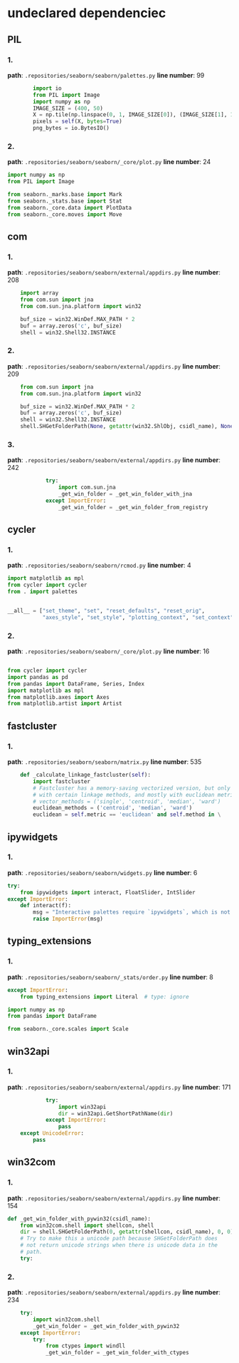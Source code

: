 # undeclared dependenciec
## PIL
### 1.
**path**: `.repositories/seaborn/seaborn/palettes.py`
**line number**: 99
```python
        import io
        from PIL import Image
        import numpy as np
        IMAGE_SIZE = (400, 50)
        X = np.tile(np.linspace(0, 1, IMAGE_SIZE[0]), (IMAGE_SIZE[1], 1))
        pixels = self(X, bytes=True)
        png_bytes = io.BytesIO()

```
### 2.
**path**: `.repositories/seaborn/seaborn/_core/plot.py`
**line number**: 24
```python
import numpy as np
from PIL import Image

from seaborn._marks.base import Mark
from seaborn._stats.base import Stat
from seaborn._core.data import PlotData
from seaborn._core.moves import Move

```
## com
### 1.
**path**: `.repositories/seaborn/seaborn/external/appdirs.py`
**line number**: 208
```python
    import array
    from com.sun import jna
    from com.sun.jna.platform import win32

    buf_size = win32.WinDef.MAX_PATH * 2
    buf = array.zeros('c', buf_size)
    shell = win32.Shell32.INSTANCE

```
### 2.
**path**: `.repositories/seaborn/seaborn/external/appdirs.py`
**line number**: 209
```python
    from com.sun import jna
    from com.sun.jna.platform import win32

    buf_size = win32.WinDef.MAX_PATH * 2
    buf = array.zeros('c', buf_size)
    shell = win32.Shell32.INSTANCE
    shell.SHGetFolderPath(None, getattr(win32.ShlObj, csidl_name), None, win32.ShlObj.SHGFP_TYPE_CURRENT, buf)

```
### 3.
**path**: `.repositories/seaborn/seaborn/external/appdirs.py`
**line number**: 242
```python
            try:
                import com.sun.jna
                _get_win_folder = _get_win_folder_with_jna
            except ImportError:
                _get_win_folder = _get_win_folder_from_registry

```
## cycler
### 1.
**path**: `.repositories/seaborn/seaborn/rcmod.py`
**line number**: 4
```python
import matplotlib as mpl
from cycler import cycler
from . import palettes


__all__ = ["set_theme", "set", "reset_defaults", "reset_orig",
           "axes_style", "set_style", "plotting_context", "set_context",

```
### 2.
**path**: `.repositories/seaborn/seaborn/_core/plot.py`
**line number**: 16
```python

from cycler import cycler
import pandas as pd
from pandas import DataFrame, Series, Index
import matplotlib as mpl
from matplotlib.axes import Axes
from matplotlib.artist import Artist

```
## fastcluster
### 1.
**path**: `.repositories/seaborn/seaborn/matrix.py`
**line number**: 535
```python
    def _calculate_linkage_fastcluster(self):
        import fastcluster
        # Fastcluster has a memory-saving vectorized version, but only
        # with certain linkage methods, and mostly with euclidean metric
        # vector_methods = ('single', 'centroid', 'median', 'ward')
        euclidean_methods = ('centroid', 'median', 'ward')
        euclidean = self.metric == 'euclidean' and self.method in \

```
## ipywidgets
### 1.
**path**: `.repositories/seaborn/seaborn/widgets.py`
**line number**: 6
```python
try:
    from ipywidgets import interact, FloatSlider, IntSlider
except ImportError:
    def interact(f):
        msg = "Interactive palettes require `ipywidgets`, which is not installed."
        raise ImportError(msg)


```
## typing_extensions
### 1.
**path**: `.repositories/seaborn/seaborn/_stats/order.py`
**line number**: 8
```python
except ImportError:
    from typing_extensions import Literal  # type: ignore

import numpy as np
from pandas import DataFrame

from seaborn._core.scales import Scale

```
## win32api
### 1.
**path**: `.repositories/seaborn/seaborn/external/appdirs.py`
**line number**: 171
```python
            try:
                import win32api
                dir = win32api.GetShortPathName(dir)
            except ImportError:
                pass
    except UnicodeError:
        pass

```
## win32com
### 1.
**path**: `.repositories/seaborn/seaborn/external/appdirs.py`
**line number**: 154
```python
def _get_win_folder_with_pywin32(csidl_name):
    from win32com.shell import shellcon, shell
    dir = shell.SHGetFolderPath(0, getattr(shellcon, csidl_name), 0, 0)
    # Try to make this a unicode path because SHGetFolderPath does
    # not return unicode strings when there is unicode data in the
    # path.
    try:

```
### 2.
**path**: `.repositories/seaborn/seaborn/external/appdirs.py`
**line number**: 234
```python
    try:
        import win32com.shell
        _get_win_folder = _get_win_folder_with_pywin32
    except ImportError:
        try:
            from ctypes import windll
            _get_win_folder = _get_win_folder_with_ctypes

```
